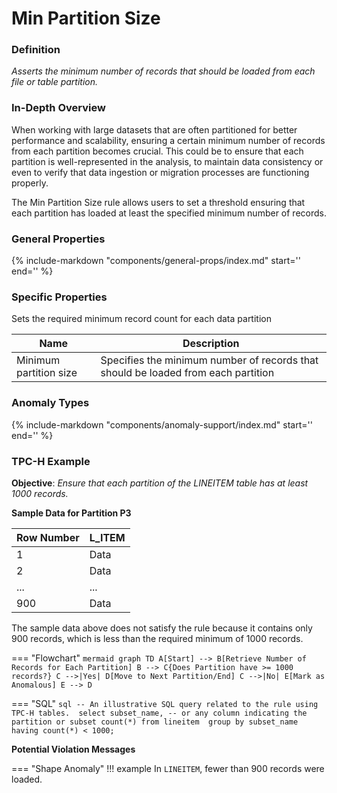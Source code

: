 # Min Partition Size

### Definition

*Asserts the minimum number of records that should be loaded from each file or table partition.*

### In-Depth Overview

When working with large datasets that are often partitioned for better performance and scalability, ensuring a certain minimum number of records from each partition becomes crucial. This could be to ensure that each partition is well-represented in the analysis, to maintain data consistency or even to verify that data ingestion or migration processes are functioning properly.

The Min Partition Size rule allows users to set a threshold ensuring that each partition has loaded at least the specified minimum number of records.

### General Properties

{%
    include-markdown "components/general-props/index.md"
    start='<!-- coverage-only--start -->'
    end='<!-- coverage-only--end -->'
%}

### Specific Properties

Sets the required minimum record count for each data partition

| Name                              | Description |
|-----------------------------------|-------------|
| <div class="text-primary">Minimum partition size</div> | Specifies the minimum number of records that should be loaded from each partition |

### Anomaly Types

{%
    include-markdown "components/anomaly-support/index.md"
    start='<!-- shape-only--start -->'
    end='<!-- shape-only--end -->'
%}

### TPC-H Example

**Objective**: *Ensure that each partition of the LINEITEM table has at least 1000 records.*

**Sample Data for Partition P3**

| Row Number | L_ITEM |
|------------|-------|
| 1          | Data  |
| 2          | Data  |
| ...        | ...   |
| 900        | Data  |

The sample data above does not satisfy the rule because it contains only 900 records, which is less than the required minimum of 1000 records.

=== "Flowchart"
    ```mermaid
    graph TD
    A[Start] --> B[Retrieve Number of Records for Each Partition]
    B --> C{Does Partition have >= 1000 records?}
    C -->|Yes| D[Move to Next Partition/End]
    C -->|No| E[Mark as Anomalous]
    E --> D
    ```

=== "SQL"
    ```sql
    -- An illustrative SQL query related to the rule using TPC-H tables. 
    select
        subset_name, -- or any column indicating the partition or subset
        count(*)
    from lineitem 
    group by subset_name
    having count(*) < 1000;
    ```

**Potential Violation Messages**

=== "Shape Anomaly"
    !!! example
        In `LINEITEM`, fewer than 900 records were loaded.
